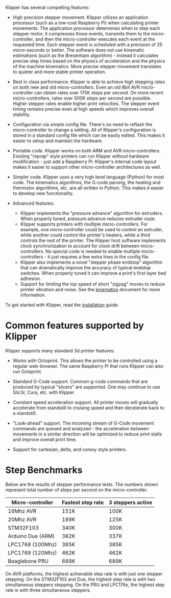 Klipper has several compelling features:

* High precision stepper movement. Klipper utilizes an application
  processor (such as a low-cost Raspberry Pi) when calculating printer
  movements. The application processor determines when to step each
  stepper motor, it compresses those events, transmits them to the
  micro-controller, and then the micro-controller executes each event
  at the requested time. Each stepper event is scheduled with a
  precision of 25 micro-seconds or better. The software does not use
  kinematic estimations (such as the Bresenham algorithm) - instead it
  calculates precise step times based on the physics of acceleration
  and the physics of the machine kinematics. More precise stepper
  movement translates to quieter and more stable printer operation.

* Best in class performance. Klipper is able to achieve high stepping
  rates on both new and old micro-controllers. Even an old 8bit AVR
  micro-controller can obtain rates over 175K steps per second. On
  more recent micro-controllers, rates over 500K steps per second are
  possible. Higher stepper rates enable higher print velocities. The
  stepper event timing remains precise even at high speeds which
  improves overall stability.

* Configuration via simple config file. There's no need to reflash the
  micro-controller to change a setting. All of Klipper's configuration
  is stored in a standard config file which can be easily edited. This
  makes it easier to setup and maintain the hardware.

* Portable code. Klipper works on both ARM and AVR
  micro-controllers. Existing "reprap" style printers can run Klipper
  without hardware modification - just add a Raspberry Pi. Klipper's
  internal code layout makes it easier to support other
  micro-controller architectures as well.

* Simpler code. Klipper uses a very high level language (Python) for
  most code. The kinematics algorithms, the G-code parsing, the
  heating and thermistor algorithms, etc. are all written in
  Python. This makes it easier to develop new functionality.

* Advanced features:
  * Klipper implements the "pressure advance" algorithm for
    extruders. When properly tuned, pressure advance reduces extruder
    ooze.
  * Klipper supports printers with multiple micro-controllers. For
    example, one micro-controller could be used to control an
    extruder, while another could control the printer's heaters, while
    a third controls the rest of the printer. The Klipper host
    software implements clock synchronization to account for clock
    drift between micro-controllers. No special code is needed to
    enable multiple micro-controllers - it just requires a few extra
    lines in the config file.
  * Klipper also implements a novel "stepper phase endstop" algorithm
    that can dramatically improve the accuracy of typical endstop
    switches. When properly tuned it can improve a print's first layer
    bed adhesion.
  * Support for limiting the top speed of short "zigzag" moves to
    reduce printer vibration and noise. See the
    [kinematics](Kinematics.md) document for more information.

To get started with Klipper, read the [installation](Installation.md)
guide.

Common features supported by Klipper
====================================

Klipper supports many standard 3d printer features:

* Works with Octoprint. This allows the printer to be controlled using
  a regular web-browser. The same Raspberry Pi that runs Klipper can
  also run Octoprint.

* Standard G-Code support. Common g-code commands that are produced by
  typical "slicers" are supported. One may continue to use Slic3r,
  Cura, etc. with Klipper.

* Constant speed acceleration support. All printer moves will
  gradually accelerate from standstill to cruising speed and then
  decelerate back to a standstill.

* "Look-ahead" support. The incoming stream of G-Code movement
  commands are queued and analyzed - the acceleration between
  movements in a similar direction will be optimized to reduce print
  stalls and improve overall print time.

* Support for cartesian, delta, and corexy style printers.

Step Benchmarks
===============

Below are the results of stepper performance tests. The numbers shown
represent total number of steps per second on the micro-controller.

| Micro-controller  | Fastest step rate | 3 steppers active |
| ----------------- | ----------------- | ----------------- |
| 16Mhz AVR         | 151K              | 100K              |
| 20Mhz AVR         | 189K              | 125K              |
| STM32F103         | 340K              | 300K              |
| Arduino Due (ARM) | 382K              | 337K              |
| LPC1768 (100Mhz)  | 385K              | 385K              |
| LPC1769 (120Mhz)  | 462K              | 462K              |
| Beaglebone PRU    | 689K              | 689K              |

On AVR platforms, the highest achievable step rate is with just one
stepper stepping. On the STM32F103 and Due, the highest step rate is
with two simultaneous steppers stepping. On the PRU and LPC176x, the
highest step rate is with three simultaneous steppers.
